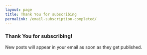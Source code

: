 ```yaml
---
layout: page
title: Thank You for subscribing
permalink: /email-subscription-completed/
---
```


### Thank You for subscribing!

New posts will appear in your email as soon as they get published.